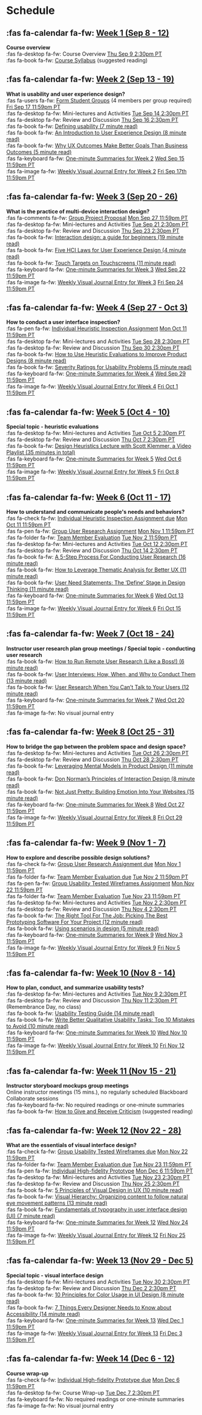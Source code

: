 # Schedule

## :fas fa-calendar fa-fw: [Week 1 (Sep 8 - 12)](week-01)
**Course overview**  
:fas fa-desktop fa-fw: Course Overview <span class='badge'> [Thu Sep 9 2:30pm PT](https://www.timeanddate.com/worldclock/fixedtime.html?msg=CMPT-363+Course+Overview&iso=20210909T1430&p1=256&ah=1&am=50)</span>  
:fas fa-book fa-fw: [Course Syllabus](https://canvas.sfu.ca/courses/64326/assignments/syllabus) (suggested reading)  

## :fas fa-calendar fa-fw: [Week 2 (Sep 13 - 19)](week-02)
**What is usability and user experience design?**  
:fas fa-users fa-fw: [Form Student Groups](https://canvas.sfu.ca/courses/64326/users) (4 members per group required) <span class='badge'> [Fri Sep 17 11:59pm PT](https://www.timeanddate.com/worldclock/fixedtime.html?msg=CMPT-363+Form+Student+Groups+Due+Date&iso=20210917T235900)</span>  
:fas fa-desktop fa-fw: Mini-lectures and Activities <span class='badge'> [Tue Sep 14 2:30pm PT](https://www.timeanddate.com/worldclock/fixedtime.html?msg=CMPT-363+Mini-lectures+and+Activities&iso=20210914T1430&p1=256&ah=1&am=50)</span>  
:fas fa-desktop fa-fw: Review and Discussion <span class='badge'> [Thu Sep 16 2:30pm PT](https://www.timeanddate.com/worldclock/fixedtime.html?msg=CMPT-363+Review+and+Discussion&iso=20210916T1430&p1=256&am=50)</span>  
:fas fa-book fa-fw: [Defining usability (7 minute read)](https://blog.prototypr.io/defining-usability-e7bf42e8abd0)  
:fas fa-book fa-fw: [An Introduction to User Experience Design (8 minute read)](https://marvelapp.com/blog/introduction-user-experience-design/)  
:fas fa-book fa-fw: [Why UX Outcomes Make Better Goals Than Business Outcomes (5 minute read)](https://articles.uie.com/why-ux-outcomes-make-better-goals-than-business-outcomes)  
:fas fa-keyboard fa-fw: [One-minute Summaries for Week 2](https://canvas.sfu.ca/courses/64326/discussion_topics) <span class='badge'> [Wed Sep 15 11:59pm PT](https://www.timeanddate.com/worldclock/fixedtime.html?msg=One-minute+Summaries+for+Week+2+Due+Date&iso=20210915T235900&p1=256)</span>   
:fas fa-image fa-fw: [Weekly Visual Journal Entry for Week 2](https://canvas.sfu.ca/courses/64326/assignments) <span class='badge'> [Fri Sep 17th 11:59pm PT](https://www.timeanddate.com/worldclock/fixedtime.html?msg=CMPT-363+Week+2+Visual+Journal+Entry+Due+Date&iso=20210917T235900)</span>  

## :fas fa-calendar fa-fw: [Week 3 (Sep 20 - 26)](week-03)
**What is the practice of multi-device interaction design?**  
:fas fa-comments fa-fw: [Group Project Proposal](https://canvas.sfu.ca/courses/64326/discussion_topics/1316138) <span class='badge'> [Mon Sep 27 11:59pm PT](https://www.timeanddate.com/worldclock/fixedtime.html?msg=CMPT-363+Group+Project+Proposal+Due+Date&iso=20210927T235900)</span>  
:fas fa-desktop fa-fw: Mini-lectures and Activities <span class='badge'> [Tue Sep 21 2:30pm PT](https://www.timeanddate.com/worldclock/fixedtime.html?msg=CMPT-363+Mini-lectures+and+Activities&iso=20210921T1430&p1=256&ah=1&am=50)</span>  
:fas fa-desktop fa-fw: Review and Discussion <span class='badge'> [Thu Sep 23 2:30pm PT](https://www.timeanddate.com/worldclock/fixedtime.html?msg=CMPT-363+Review+and+Discussion&iso=20210923T1430&p1=256&am=50)</span>  
:fas fa-book fa-fw: [Interaction design: a guide for beginners (19 minute read)](https://uxplanet.org/interaction-design-a-guide-for-beginners-32ff2364b53f)  
:fas fa-book fa-fw: [Five HCI Laws for User Experience Design (4 minute read)](https://measuringu.com/hci-laws/)  
:fas fa-book fa-fw: [Touch Targets on Touchscreens (11 minute read)](https://www.nngroup.com/articles/touch-target-size/)   
:fas fa-keyboard fa-fw: [One-minute Summaries for Week 3](https://canvas.sfu.ca/courses/64326/discussion_topics) <span class='badge'> [Wed Sep 22 11:59pm PT](https://www.timeanddate.com/worldclock/fixedtime.html?msg=One-minute+Summaries+for+Week+3+Due+Date&iso=20210922T235900&p1=256)</span>   
:fas fa-image fa-fw: [Weekly Visual Journal Entry for Week 3](https://canvas.sfu.ca/courses/64326/assignments) <span class='badge'> [Fri Sep 24 11:59pm PT](https://www.timeanddate.com/worldclock/fixedtime.html?msg=CMPT-363+Week+3+Visual+Journal+Entry+Due+Date&iso=20210924T235900)</span>  

## :fas fa-calendar fa-fw: [Week 4 (Sep 27 - Oct 3)](week-04)
**How to conduct a user interface inspection?**  
:fas fa-pen fa-fw: [Individual Heuristic Inspection Assignment](https://canvas.sfu.ca/courses/64326/assignments/662758) <span class='badge'> [Mon Oct 11 11:59pm PT](https://www.timeanddate.com/worldclock/fixedtime.html?msg=CMPT-363+Individual+Heuristic+Inspection+Due+Date&iso=20211011T2359&p1=256)</span>  
:fas fa-desktop fa-fw: Mini-lectures and Activities <span class='badge'> [Tue Sep 28 2:30pm PT](https://www.timeanddate.com/worldclock/fixedtime.html?msg=CMPT-363+Mini-lectures+and+Activities&iso=20210928T1430&p1=256&ah=1&am=50)</span>   
:fas fa-desktop fa-fw: Review and Discussion <span class='badge'> [Thu Sep 30 2:30pm PT](https://www.timeanddate.com/worldclock/fixedtime.html?msg=CMPT-363+Review+and+Discussion&iso=20210930T1430&p1=256&am=50)</span>   
:fas fa-book fa-fw: [How to Use Heuristic Evaluations to Improve Product Designs (8 minute read)](https://xd.adobe.com/ideas/process/user-testing/how-to-heuristic-evaluation-analysis-ux-design/)  
:fas fa-book fa-fw: [Severity Ratings for Usability Problems (5 minute read)](https://www.nngroup.com/articles/how-to-rate-the-severity-of-usability-problems/)   
:fas fa-keyboard fa-fw: [One-minute Summaries for Week 4](https://canvas.sfu.ca/courses/64326/discussion_topics) <span class='badge'> [Wed Sep 29 11:59pm PT](https://www.timeanddate.com/worldclock/fixedtime.html?msg=One-minute+Summaries+for+Week+4+Due+Date&iso=20210929T235900&p1=256)</span>  
:fas fa-image fa-fw: [Weekly Visual Journal Entry for Week 4](https://canvas.sfu.ca/courses/64326/assignments) <span class='badge'> [Fri Oct 1 11:59pm PT](https://www.timeanddate.com/worldclock/fixedtime.html?msg=CMPT-363+Week+4+Visual+Journal+Entry+Due+Date&iso=20211001T235900)</span>  

## :fas fa-calendar fa-fw: [Week 5 (Oct 4 - 10)](week-05)
**Special topic - heuristic evaluations**  
:fas fa-desktop fa-fw: Mini-lectures and Activities <span class='badge'> [Tue Oct 5 2:30pm PT](https://www.timeanddate.com/worldclock/fixedtime.html?msg=CMPT-363+Mini-lectures+and+Activities&iso=20211005T1430&p1=256&ah=1&am=50)</span>  
:fas fa-desktop fa-fw: Review and Discussion <span class='badge'> [Thu Oct 7 2:30pm PT](https://www.timeanddate.com/worldclock/fixedtime.html?msg=CMPT-363+Review+and+Discussion&iso=20211007T1430&p1=256&am=50)</span>   
:fas fa-book fa-fw: [Design Heuristics Lecture with Scott Klemmer, a Video Playlist (35 minutes in total)](https://www.youtube.com/playlist?list=PLVtu1bDQijari7LfHOoSTdcpbWIkwZWIA)  
:fas fa-keyboard fa-fw: [One-minute Summaries for Week 5](https://canvas.sfu.ca/courses/64326/discussion_topics) <span class='badge'> [Wed Oct 6 11:59pm PT](https://www.timeanddate.com/worldclock/fixedtime.html?msg=One-minute+Summaries+for+Week+5+Due+Date&iso=20211006T235900&p1=256)</span>  
:fas fa-image fa-fw: [Weekly Visual Journal Entry for Week 5](https://canvas.sfu.ca/courses/64326/assignments) <span class='badge'> [Fri Oct 8 11:59pm PT](https://www.timeanddate.com/worldclock/fixedtime.html?msg=CMPT-363+Week+5+Visual+Journal+Entry+Due+Date&iso=20211008T235900)</span>  

## :fas fa-calendar fa-fw: [Week 6 (Oct 11 - 17)](week-06)
**How to understand and communicate people's needs and behaviors?**  
:fas fa-check fa-fw: [Individual Heuristic Inspection Assignment due](https://canvas.sfu.ca/courses/64326/assignments/662758) <span class='badge'> [Mon Oct 11 11:59pm PT](https://www.timeanddate.com/worldclock/fixedtime.html?msg=CMPT-363+Individual+Heuristic+Inspection+Due+Date&iso=20211011T2359&p1=256)</span>  
:fas fa-pen fa-fw: [Group User Research Assignment](https://canvas.sfu.ca/courses/64326/assignments/662762) <span class='badge'> [Mon Nov 1 11:59pm PT](https://www.timeanddate.com/worldclock/fixedtime.html?msg=CMPT-363+Group+User+Research+Assignment+Due+Date&iso=20211101T2359&p1=256)</span>  
:fas fa-folder fa-fw: [Team Member Evaluation](#) <span class='badge'> [Tue Nov 2 11:59pm PT](https://www.timeanddate.com/worldclock/fixedtime.html?msg=CMPT-363+Team+Member+Evaluation+Due+Date&iso=20211102T235900&p1=256)</span>  
:fas fa-desktop fa-fw: Mini-lectures and Activities <span class='badge'> [Tue Oct 12 2:30pm PT](https://www.timeanddate.com/worldclock/fixedtime.html?msg=CMPT-363+Mini-lectures+and+Activities&iso=20211012T1430&p1=256&ah=1&am=50)</span>  
:fas fa-desktop fa-fw: Review and Discussion <span class='badge'> [Thu Oct 14 2:30pm PT](https://www.timeanddate.com/worldclock/fixedtime.html?msg=CMPT-363+Review+and+Discussion&iso=20211014T1430&p1=256&am=50)</span>  
:fas fa-book fa-fw: [A 5-Step Process For Conducting User Research (16 minute read)](https://www.smashingmagazine.com/2013/09/5-step-process-conducting-user-research/)  
:fas fa-book fa-fw: [How to Leverage Thematic Analysis for Better UX (11 minute read)](https://www.toptal.com/designers/ux-research/thematic-analysis-for-ux)  
:fas fa-book fa-fw: [User Need Statements: The ‘Define’ Stage in Design Thinking (11 minute read)](https://www.nngroup.com/articles/user-need-statements/)  
:fas fa-keyboard fa-fw: [One-minute Summaries for Week 6](https://canvas.sfu.ca/courses/64326/discussion_topics) <span class='badge'> [Wed Oct 13 11:59pm PT](https://www.timeanddate.com/worldclock/fixedtime.html?msg=One-minute+Summaries+for+Week+6+Due+Date&iso=20211013T235900&p1=256)</span>  
:fas fa-image fa-fw: [Weekly Visual Journal Entry for Week 6](https://canvas.sfu.ca/courses/64326/assignments) <span class='badge'> [Fri Oct 15 11:59pm PT](https://www.timeanddate.com/worldclock/fixedtime.html?msg=CMPT-363+Week+6+Visual+Journal+Entry+Due+Date&iso=20211015T235900)</span>  

## :fas fa-calendar fa-fw: [Week 7 (Oct 18 - 24)](week-07)
**Instructor user research plan group meetings / Special topic - conducting user research**   
:fas fa-book fa-fw: [How to Run Remote User Research (Like a Boss!) (6 minute read)](https://medium.com/mixed-methods/how-to-run-remote-user-research-like-a-boss-b3729954f03)  
:fas fa-book fa-fw: [User Interviews: How, When, and Why to Conduct Them (13 minute read)](https://www.nngroup.com/articles/user-interviews/)  
:fas fa-book fa-fw: [User Research When You Can’t Talk to Your Users (12 minute read)](https://alistapart.com/article/user-research-when-you-cant-talk-to-your-users/)  
:fas fa-keyboard fa-fw: [One-minute Summaries for Week 7](https://canvas.sfu.ca/courses/64326/discussion_topics) <span class='badge'> [Wed Oct 20 11:59pm PT](https://www.timeanddate.com/worldclock/fixedtime.html?msg=One-minute+Summaries+for+Week+7+Due+Date&iso=20211020T235900&p1=256)</span>  
:fas fa-image fa-fw: No visual journal entry  

## :fas fa-calendar fa-fw: [Week 8 (Oct 25 - 31)](week-08)
**How to bridge the gap between the problem space and design space?**  
:fas fa-desktop fa-fw: Mini-lectures and Activities <span class='badge'> [Tue Oct 26 2:30pm PT](https://www.timeanddate.com/worldclock/fixedtime.html?msg=CMPT-363+Mini-lectures+and+Activities&iso=20211026T1430&p1=256&ah=1&am=50)</span>  
:fas fa-desktop fa-fw: Review and Discussion <span class='badge'> [Thu Oct 28 2:30pm PT](https://www.timeanddate.com/worldclock/fixedtime.html?msg=CMPT-363+Review+and+Discussion&iso=20211028T1430&p1=256&am=50)</span>  
:fas fa-book fa-fw: [Leveraging Mental Models in Product Design (11 minute read)](https://medium.com/swlh/leveraging-mental-models-in-ux-design-21ba8fbce22d)  
:fas fa-book fa-fw: [Don Norman’s Principles of Interaction Design (8 minute read)](https://medium.com/@sachinrekhi/don-normans-principles-of-interaction-design-51025a2c0f33)  
:fas fa-book fa-fw: [Not Just Pretty: Building Emotion Into Your Websites (15 minute read)](https://www.smashingmagazine.com/2012/04/building-emotion-into-your-websites/)  
:fas fa-keyboard fa-fw: [One-minute Summaries for Week 8](https://canvas.sfu.ca/courses/64326/discussion_topics) <span class='badge'>[Wed Oct 27 11:59pm PT](https://www.timeanddate.com/worldclock/fixedtime.html?msg=One-minute+Summaries+for+Week+8+Due+Date&iso=20211027T235900&p1=256)</span>  
:fas fa-image fa-fw: [Weekly Visual Journal Entry for Week 8](https://canvas.sfu.ca/courses/64326/assignments) <span class='badge'> [Fri Oct 29 11:59pm PT](https://www.timeanddate.com/worldclock/fixedtime.html?msg=CMPT-363+Week+8+Visual+Journal+Entry+Due+Date&iso=20211029T235900)</span>  

## :fas fa-calendar fa-fw: [Week 9 (Nov 1 - 7)](week-09)
**How to explore and describe possible design solutions?**       
:fas fa-check fa-fw: [Group User Research Assignment due](https://canvas.sfu.ca/courses/64326/assignments/662762) <span class='badge'> [Mon Nov 1 11:59pm PT](https://www.timeanddate.com/worldclock/fixedtime.html?msg=CMPT-363+Group+User+Research+Assignment+Due+Date&iso=20211101T2359&p1=256)</span>  
:fas fa-folder fa-fw: [Team Member Evaluation due](#) <span class='badge'> [Tue Nov 2 11:59pm PT](https://www.timeanddate.com/worldclock/fixedtime.html?msg=CMPT-363+Team+Member+Evaluation+Due+Date&iso=20211102T235900&p1=256)</span>  
:fas fa-pen fa-fw: [Group Usability Tested Wireframes Assignment](https://canvas.sfu.ca/courses/64326/assignments/662760) <span class='badge'> [Mon Nov 22 11:59pm PT](https://www.timeanddate.com/worldclock/fixedtime.html?msg=CMPT-363+Group+Usability+Tested+Wireframes+Assignment+Due+Date&iso=20211122T2359&p1=256)</span>  
:fas fa-folder fa-fw: [Team Member Evaluation](#) <span class='badge'> [Tue Nov 23 11:59pm PT](https://www.timeanddate.com/worldclock/fixedtime.html?msg=CMPT-363+Team+Member+Evaluation+Due+Date&iso=20211123T235900&p1=256)</span>  
:fas fa-desktop fa-fw: Mini-lectures and Activities <span class='badge'> [Tue Nov 2 2:30pm PT](https://www.timeanddate.com/worldclock/fixedtime.html?msg=CMPT-363+Mini-lectures+and+Activities&iso=20211102T1430&p1=256&ah=1&am=50)</span>  
:fas fa-desktop fa-fw: Review and Discussion <span class='badge'> [Thu Nov 4 2:30pm PT](https://www.timeanddate.com/worldclock/fixedtime.html?msg=CMPT-363+Review+and+Discussion&iso=20211104T1430&p1=256&am=50)</span>  
:fas fa-book fa-fw: [The Right Tool For The Job: Picking The Best Prototyping Software For Your Project (12 minute read)](https://uxdesign.cc/the-right-tool-for-the-job-picking-the-best-prototyping-software-for-your-project-6ddd5145d860)  
:fas fa-book fa-fw: [Using scenarios in design (5 minute read)](https://fordes.de/posts/usingscenariosindesign.html)  
:fas fa-keyboard fa-fw: [One-minute Summaries for Week 9](https://canvas.sfu.ca/courses/64326/discussion_topics) <span class='badge'> [Wed Nov 3 11:59pm PT](https://www.timeanddate.com/worldclock/fixedtime.html?msg=One-minute+Summaries+for+Week+9+Due+Date&iso=20211103T235900&p1=256)</span>  
:fas fa-image fa-fw: [Weekly Visual Journal Entry for Week 9](https://canvas.sfu.ca/courses/64326/assignments) <span class='badge'> [Fri Nov 5 11:59pm PT](https://www.timeanddate.com/worldclock/fixedtime.html?msg=CMPT-363+Week+9+Visual+Journal+Entry+Due+Date&iso=20211105T235900)</span>  

## :fas fa-calendar fa-fw: [Week 10 (Nov 8 - 14)](week-10)
**How to plan, conduct, and summarize usability tests?**  
:fas fa-desktop fa-fw: Mini-lectures and Activities <span class='badge'> [Tue Nov 9 2:30pm PT](https://www.timeanddate.com/worldclock/fixedtime.html?msg=CMPT-363+Mini-lectures+and+Activities&iso=20211109T1430&p1=256&ah=1&am=50)</span>  
:fas fa-desktop fa-fw: Review and Discussion <span class='badge'> [Thu Nov 11 2:30pm PT](https://www.timeanddate.com/worldclock/fixedtime.html?msg=CMPT-363+Review+and+Discussion&iso=20211111T1430&p1=256&am=50)</span> (Remembrance Day, no class)  
:fas fa-book fa-fw: [Usability Testing Guide (14 minute read)](https://boxesandarrows.com/usability-testing-guide/)  
:fas fa-book fa-fw: [Write Better Qualitative Usability Tasks: Top 10 Mistakes to Avoid (10 minute read)](https://www.nngroup.com/articles/better-usability-tasks/)  
:fas fa-keyboard fa-fw: [One-minute Summaries for Week 10](https://canvas.sfu.ca/courses/64326/discussion_topics) <span class='badge'> [Wed Nov 10 11:59pm PT](https://www.timeanddate.com/worldclock/fixedtime.html?msg=One-minute+Summaries+for+Week+10+Due+Date&iso=20211110T235900&p1=256)</span>  
:fas fa-image fa-fw: [Weekly Visual Journal Entry for Week 10](https://canvas.sfu.ca/courses/64326/assignments) <span class='badge'> [Fri Nov 12 11:59pm PT](https://www.timeanddate.com/worldclock/fixedtime.html?msg=CMPT-363+Week+10+Visual+Journal+Entry+Due+Date&iso=20211112T235900)</span>  

## :fas fa-calendar fa-fw: [Week 11 (Nov 15 - 21)](week-11)
**Instructor storyboard mockups group meetings**  
Online instructor meetings (15 mins.), no regularly scheduled Blackboard Collaborate sessions  
:fas fa-keyboard fa-fw: No required readings or one-minute summaries   
:fas fa-book fa-fw: [How to Give and Receive Criticism](http://scottberkun.com/essays/35-how-to-give-and-receive-criticism/) (suggested reading)  

## :fas fa-calendar fa-fw: [Week 12 (Nov 22 - 28)](week-12)
**What are the essentials of visual interface design?**  
:fas fa-check fa-fw: [Group Usability Tested Wireframes due](https://canvas.sfu.ca/courses/64326/assignments/662760) <span class='badge'> [Mon Nov 22 11:59pm PT](https://www.timeanddate.com/worldclock/fixedtime.html?msg=CMPT-363+Group+Usability+Tested+Wireframes+Assignment+Due+Date&iso=20211122T2359&p1=256)</span>    
:fas fa-folder fa-fw: [Team Member Evaluation due](#) <span class='badge'> [Tue Nov 23 11:59pm PT](https://www.timeanddate.com/worldclock/fixedtime.html?msg=CMPT-363+Team+Member+Evaluation+Due+Date&iso=20211123T235900&p1=256)</span>  
:fas fa-pen fa-fw: [Individual High-fidelity Prototype](https://canvas.sfu.ca/courses/64326/assignments/662759) <span class='badge'> [Mon Dec 6 11:59pm PT](https://www.timeanddate.com/worldclock/fixedtime.html?msg=CMPT-363+High-fidelity+Prototype+Due+Date&iso=20211206T2359&p1=256)</span>  
:fas fa-desktop fa-fw: Mini-lectures and Activities <span class='badge'> [Tue Nov 23 2:30pm PT](https://www.timeanddate.com/worldclock/fixedtime.html?msg=CMPT-363+Mini-lectures+and+Activities&iso=20211123T1430&p1=256&ah=1&am=50)</span>  
:fas fa-desktop fa-fw: Review and Discussion <span class='badge'> [Thu Nov 25 2:30pm PT](https://www.timeanddate.com/worldclock/fixedtime.html?msg=CMPT-363+Review+and+Discussion&iso=20211125T1430&p1=256&am=50)</span>  
:fas fa-book fa-fw: [5 Principles of Visual Design in UX (10 minute read)](https://www.nngroup.com/articles/principles-visual-design/)  
:fas fa-book fa-fw: [Visual Hierarchy: Organizing content to follow natural eye movement patterns (13 minute read)](https://www.interaction-design.org/literature/article/visual-hierarchy-organizing-content-to-follow-natural-eye-movement-patterns)  
:fas fa-book fa-fw: [Fundamentals of typography in user interface design (UI) (7 minute read)](https://uxdesign.cc/fundamentals-of-typography-in-user-interface-design-ui-67cdd13bfa24)  
:fas fa-keyboard fa-fw: [One-minute Summaries for Week 12](https://canvas.sfu.ca/courses/64326/discussion_topics) <span class='badge'> [Wed Nov 24 11:59pm PT](https://www.timeanddate.com/worldclock/fixedtime.html?msg=One-minute+Summaries+for+Week+12+Due+Date&iso=20211124T235900&p1=256)</span>  
:fas fa-image fa-fw: [Weekly Visual Journal Entry for Week 12](https://canvas.sfu.ca/courses/64326/assignments) <span class='badge'> [Fri Nov 25 11:59pm PT](https://www.timeanddate.com/worldclock/fixedtime.html?msg=CMPT-363+Week+12+Visual+Journal+Entry+Due+Date&iso=20211125T235900)</span>  

## :fas fa-calendar fa-fw: [Week 13 (Nov 29 - Dec 5)](week-13)
**Special topic - visual interface design**  
:fas fa-desktop fa-fw: Mini-lectures and Activities <span class='badge'> [Tue Nov 30 2:30pm PT](https://www.timeanddate.com/worldclock/fixedtime.html?msg=CMPT-363+Mini-lectures+and+Activities&iso=20211103T1430&p1=256&ah=1&am=50)</span>  
:fas fa-desktop fa-fw: Review and Discussion <span class='badge'> [Thu Dec 2 2:30pm PT](https://www.timeanddate.com/worldclock/fixedtime.html?msg=CMPT-363+Review+and+Discussion&iso=20211202T1430&p1=256&am=50)</span>  
:fas fa-book fa-fw: [10 Principles for Color Usage in UI Design (8 minute read)](https://uxdesign.cc/10-principles-for-color-usage-in-ui-design-65174b213004)  
:fas fa-book fa-fw: [7 Things Every Designer Needs to Know about Accessibility (14 minute read)](https://medium.com/salesforce-ux/7-things-every-designer-needs-to-know-about-accessibility-64f105f0881b)  
:fas fa-keyboard fa-fw: [One-minute Summaries for Week 13](https://canvas.sfu.ca/courses/64326/discussion_topics) <span class='badge'> [Wed Dec 1 11:59pm PT](https://www.timeanddate.com/worldclock/fixedtime.html?msg=One-minute+Summaries+for+Week+13+Due+Date&iso=20211201T235900&p1=256)</span>  
:fas fa-image fa-fw: [Weekly Visual Journal Entry for Week 13](https://canvas.sfu.ca/courses/64326/assignments) <span class='badge'> [Fri Dec 3 11:59pm PT](https://www.timeanddate.com/worldclock/fixedtime.html?msg=CMPT-363+Week+13+Visual+Journal+Entry+Due+Date&iso=20211203T235900)</span>  

## :fas fa-calendar fa-fw: [Week 14 (Dec 6 - 12)](week-14)
**Course wrap-up**  
:fas fa-check fa-fw: [Individual High-fidelity Prototype due](https://canvas.sfu.ca/courses/64326/assignments/662759) <span class='badge'> [Mon Dec 6 11:59pm PT](https://www.timeanddate.com/worldclock/fixedtime.html?msg=CMPT-363+High-fidelity+Prototype+Due+Date&iso=20211206T2359&p1=256)</span>  
:fas fa-desktop fa-fw: Course Wrap-up <span class='badge'> [Tue Dec 7 2:30pm PT](https://www.timeanddate.com/worldclock/fixedtime.html?msg=CMPT-363+Course+Wrap-up&iso=20211207T1430&p1=256&ah=1&am=50)</span>  
:fas fa-keyboard fa-fw: No required readings or one-minute summaries   
:fas fa-image fa-fw: No visual journal entry
